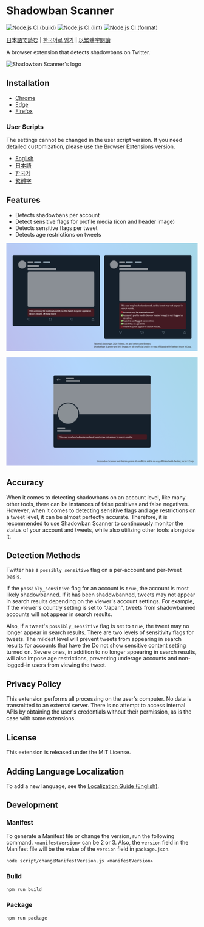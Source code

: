 # Shadowban Scanner

[![Node.js CI (build)](https://github.com/Robot-Inventor/shadowban-scanner/actions/workflows/build.yml/badge.svg)](https://github.com/Robot-Inventor/shadowban-scanner/actions/workflows/build.yml) [![Node.js CI (lint)](https://github.com/Robot-Inventor/shadowban-scanner/actions/workflows/lint.yml/badge.svg)](https://github.com/Robot-Inventor/shadowban-scanner/actions/workflows/lint.yml) [![Node.js CI (format)](https://github.com/Robot-Inventor/shadowban-scanner/actions/workflows/format.yml/badge.svg)](https://github.com/Robot-Inventor/shadowban-scanner/actions/workflows/format.yml)

[日本語で読む](README_ja.md) | [한국어로 읽기](README_ko.md) | [以繁體字閱讀](README_zh_tw.md)

A browser extension that detects shadowbans on Twitter.

![Shadowban Scanner's logo](doc/image/logo.png)

## Installation

- [Chrome](https://chrome.google.com/webstore/detail/enlganfikppbjhabhkkilafmkhifadjd/)
- [Edge](https://microsoftedge.microsoft.com/addons/detail/shadowban-scanner/kfeecmboomhggeeceipnbbdjmhjoccbl)
- [Firefox](https://addons.mozilla.org/firefox/addon/shadowban-scanner/)

### User Scripts

The settings cannot be changed in the user script version. If you need detailed customization, please use the Browser Extensions version.

- [English](https://raw.githubusercontent.com/Robot-Inventor/shadowban-scanner/main/userScript/en.user.js)
- [日本語](https://raw.githubusercontent.com/Robot-Inventor/shadowban-scanner/main/userScript/ja.user.js)
- [한국어](https://raw.githubusercontent.com/Robot-Inventor/shadowban-scanner/main/userScript/ko.user.js)
- [繁體字](https://raw.githubusercontent.com/Robot-Inventor/shadowban-scanner/main/userScript/zh_TW.user.js)

## Features

- Detects shadowbans per account
- Detect sensitive flags for profile media (icon and header image)
- Detects sensitive flags per tweet
- Detects age restrictions on tweets

![Screenshot of per-account shadowban detection](doc/image/screenshot2_en.png)

![Screenshot of per-tweet shadowban detection](doc/image/screenshot1_en.png)

## Accuracy

When it comes to detecting shadowbans on an account level, like many other tools, there can be instances of false positives and false negatives. However, when it comes to detecting sensitive flags and age restrictions on a tweet level, it can be almost perfectly accurate. Therefore, it is recommended to use Shadowban Scanner to continuously monitor the status of your account and tweets, while also utilizing other tools alongside it.

## Detection Methods

Twitter has a ``possibly_sensitive`` flag on a per-account and per-tweet basis.

If the ``possibly_sensitive`` flag for an account is ``true``, the account is most likely shadowbanned. If it has been shadowbanned, tweets may not appear in search results depending on the viewer's account settings. For example, if the viewer's country setting is set to "Japan", tweets from shadowbanned accounts will not appear in search results.

Also, if a tweet's ``possibly_sensitive`` flag is set to ``true``, the tweet may no longer appear in search results. There are two levels of sensitivity flags for tweets. The mildest level will prevent tweets from appearing in search results for accounts that have the Do not show sensitive content setting turned on. Severe ones, in addition to no longer appearing in search results, will also impose age restrictions, preventing underage accounts and non-logged-in users from viewing the tweet.

## Privacy Policy

This extension performs all processing on the user's computer. No data is transmitted to an external server. There is no attempt to access internal APIs by obtaining the user's credentials without their permission, as is the case with some extensions.

## License

This extension is released under the MIT License.

## Adding Language Localization

To add a new language, see the [Localization Guide (English)](doc/localization.md).

## Development

### Manifest

To generate a Manifest file or change the version, run the following command. ``<manifestVersion>`` can be 2 or 3. Also, the ``version`` field in the Manifest file will be the value of the ``version`` field in ``package.json``.

```console
node script/changeManifestVersion.js <manifestVersion>
```

### Build

```console
npm run build
```

### Package

```console
npm run package
```
